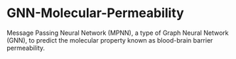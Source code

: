 # GNN-Molecular-Permeability
Message Passing Neural Network (MPNN), a type of Graph Neural Network (GNN), to predict the molecular property known as blood-brain barrier permeability.
